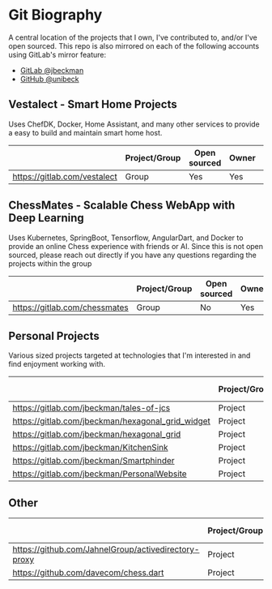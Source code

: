 # Git Biography

A central location of the projects that I own, I've contributed to, and/or I've open sourced. This repo is also 
mirrored on each of the following accounts using GitLab's mirror feature:
- [GitLab @jbeckman](https://gitlab.com/jbeckman)
- [GitHub @unibeck](https://github.com/unibeck)

## Vestalect - Smart Home Projects
Uses ChefDK, Docker, Home Assistant, and many other services to provide a easy to build and maintain smart home host.

|  | Project/Group | Open sourced | Owner | Contributor |
|---|---------------|--------------|-------|-------------|
| https://gitlab.com/vestalect  | Group | Yes | Yes | Yes |

## ChessMates - Scalable Chess WebApp with Deep Learning
Uses Kubernetes, SpringBoot, Tensorflow, AngularDart, and Docker to provide an online Chess experience with friends 
or AI. Since this is not open sourced, please reach out directly if you have any questions regarding the projects within
 the group

|  | Project/Group | Open sourced | Owner | Contributor |
|---|---------------|--------------|-------|-------------|
| https://gitlab.com/chessmates  | Group | No | Yes | Yes |


## Personal Projects
Various sized projects targeted at technologies that I'm interested in and find enjoyment working with.

|  | Project/Group | Open sourced | Owner | Contributor |
|---|---------------|--------------|-------|-------------|
| https://gitlab.com/jbeckman/tales-of-jcs  | Project | Yes | Yes | Yes |
| https://gitlab.com/jbeckman/hexagonal_grid_widget  | Project | Yes | Yes | Yes |
| https://gitlab.com/jbeckman/hexagonal_grid  | Project | Yes | Yes | Yes |
| https://gitlab.com/jbeckman/KitchenSink  | Project | Yes | Yes | Yes |
| https://gitlab.com/jbeckman/Smartphinder  | Project | Yes | Yes | Yes |
| https://gitlab.com/jbeckman/PersonalWebsite  | Project | No | Yes | Yes |

## Other

|  | Project/Group | Open sourced | Owner | Contributor |
|---|---------------|--------------|-------|-------------|
| https://github.com/JahnelGroup/activedirectory-proxy  | Project | Yes | No | Yes |
| https://github.com/davecom/chess.dart  | Project | Yes | No | Yes |
